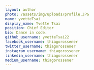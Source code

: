 ```yaml
---
layout: author
photo: /assets/img/uploads/profile.JPG
name: yvetteTsai
display_name: Yvette Tsai
position: Chief Editor
bio: Dance in code.
github_username: yvetteTsai22
facebook_username: thiagorossener
twitter_username: thiagorossener
instagram_username: thiagorossener
linkedin_username: thiagorossener
medium_username: thiagorossener
---
```


